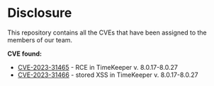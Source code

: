 # Disclosure

This repository contains all the CVEs that have been assigned to the members of our team.

**CVE found:**
* [CVE-2023-31465](https://cve.mitre.org/cgi-bin/cvename.cgi?name=CVE-2023-31465) - RCE in TimeKeeper v. 8.0.17-8.0.27
* [CVE-2023-31466](https://cve.mitre.org/cgi-bin/cvename.cgi?name=CVE-2023-31466) - stored XSS in TimeKeeper v. 8.0.17-8.0.27
